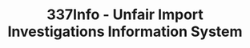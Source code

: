 ---
layout: default
bigquery: https://console.cloud.google.com/bigquery?p=patents-public-data&d=usitc_investigations&page=dataset&project=sheets-management-319211
citation: US International Trade Commission 337Info Unfair Import Investigations Information
  System
contributors: US International Trade Comission
cost: None
description: US International Trade Commission 337Info Unfair Import Investigations
  Information System contains data on investigations done under Section 337. Section
  337 declares the infringement of certain statutory intellectual property rights
  and other forms of unfair competition in import trade to be unlawful practices.
  Most Section 337 investigations involve allegations of patent or registered trademark
  infringement.
documentation: FAQ and tutorial available on the site
last_edit: 04/06/2022, 04:53:20
location: https://pubapps2.usitc.gov/337external/
maintained_by: US International Trade Comission
schema_fields:
- ouiiParticipation
- patentNumber
- teoIdDueDate
- teoProceedingInvolved
- patentNumbers
- aljAssigned
- dateOfPublicationFrNotice
- finalDetNoViolation
- markmanHearing
- endDateMarkmanHearing
- id
- actualEndDateEvidHear
- investigationType
- teoReliefGranted
- dateComplaintFiled
- cafcAppeals
- publication_number
- issueDateOtherNonFinal
- currentStatus
- finalDetViolation
- investigationTermDate
- teoIdIssueDate
- targetDate
- complainant
- ouiiAttorney
- finalIdOnViolationDue
- actualStartDateEvidHear
- htsNumbers
- gcAttorney
- startDateMarkmanHearing
- docketNo
- lastUpdated
- scheduledEndDateEvidHear
- finalIdOnViolationIssue
- copyrightNumbers
- currentActiveALJ
- scheduledStartDateEvidHear
- respondent
- dateCreated
- trademarkNumbers
- internalRemand
- investigationNo
- invUnfairAct
- title
shortname: unfair_import_investigations
tags:
- import
- legal
- trade
timeframe: 2008-2021 (prior to 2008 downloadable as a JSON file)
title: 337Info - Unfair Import Investigations Information System
uuid: 2721f5ec-e599-4890-9265-9706719fc71e
---